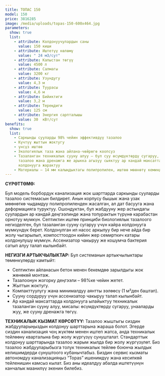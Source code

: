 ```yaml
---
title: ТОПАС 150
model: 150
price: 3816285
image: /media/uploads/topas-150-600x464.jpg
parameters:
  show: true
  list:
    - attribute: Колдонуучулардын саны
      value: 150 киши
    - attribute: Иштетүү көлөмү
      value: " 24 м3/сут"
    - attribute: Капыстан төгүү
      value: 4500 л
    - attribute: Салмагы
      value: 3200 кг
    - attribute: Узундугу
      value: 4,3 м
    - attribute: Туурасы
      value: 4,6 м
    - attribute: Бийиктиги
      value: 3,2 м
    - attribute: Тереңдиги
      value: 125 см
    - attribute: Энергия сарпталышы
      value: 30  кВт/сут
benefits:
  show: true
  list:
    - Саркынды сууларды 98% чейин эффективдүү тазалоо
    - Күчтүү жыттын жоктугу
    - үнсүз иштөө
    - Экологиялык таза жана айлана-чөйрөгө коопсуз
    - Тазаланган техникалык сууну алуу – бул суу өсүмдүктөрдү сугаруу, унаа жууп
      тазалоо жана дренажга же арыкка агызуу сыяктуу ар кандай максаттар үчүн
      колдонууга жарактуу
    - Материалы – 14 мм калыңдыктагы полипропилен, иштөө мөөнөтү кеминде 50 жыл
---
```

**СҮРӨТТӨМӨ:** 

Бул модель борбордук канализация жок шарттарда саркынды сууларды тазалоо системасын билдирет. Анын корпусу бышык жана узак мөөнөткө чыдамдуу полипропиленден жасалган, ал дат басууга жана деформацияга туруктуу. Ошондуктан, бул жабдууну жер астындагы суулардын ар кандай деңгээлинде жана топурактын түрүнө карабастан орнотуу мүмкүн.
Септиктин иштөө принциби биологиялык тазалоого негизделген, бул тазаланган сууну сугаруу үчүн кайра колдонууга мүмкүндүк берет. Колдонулган ил насос аркылуу бир нече айда бир жолу чыгарылып, компосттоодон кийин жер семирткич катары колдонулушу мүмкүн. Ассенизатор чакыруу же кошумча бактерия сатып алуу талап кылынбайт.

**НЕГИЗГИ АРТЫКЧЫЛЫКТАР:**
Бул системанын артыкчылыктары төмөнкүлөрдү камтыйт:

* Септиктин айланасын бетон менен бекемдөө зарылдыгы жок жөнөкөй монтаж.
* Тазалоонун жогорку деңгээли – 98%ке чейин жетет.
* Жыттын жоктугу.
* Компакттуулугу жана минималдуу аянтты ээлөөсү (1 м²ден баштап).
* Сууну сордуруу үчүн ассенизатор чакыруу талап кылынбайт.
* Ар кандай максаттарда колдонууга ылайыктуу техникалык тазаланган сууну алуу, мисалы: өсүмдүктөрдү сугаруу, унааларды жуу, же сууну дренажга төгүү.

**ТЕХНИКАЛЫК КЫЗМАТ КӨРСӨТҮҮ:**
Тазалоо жыштыгы сиздин жабдууларыңыздын колдонуу шарттарына жараша болот. Эгерде сиздин канализация чоң жүктөм менен иштеп жатса, анда техникалык тейлөөнү кварталына бир жолу жүргүзүү сунушталат. Стандарттык колдонуу шарттарында тазалоо жарым жылда бир жолу жүргүзүлөт.
Биз тазалоо жабдууларыбызга толук техникалык тейлөө боюнча жылдык келишимдерди сунуштоого кубанычтабыз. Биздин сервис кызматы автономдуу канализацияңыз “Topas” ишенимдүү жана кесипкөй тейленишин камсыз кылат. Биз аны идеалдуу абалда иштетүүнүн канчалык маанилүү экенин билебиз.
